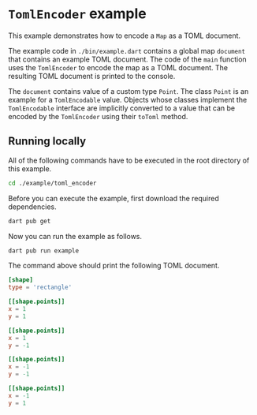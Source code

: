 # `TomlEncoder` example

This example demonstrates how to encode a `Map` as a TOML document.

The example code in `./bin/example.dart` contains a global map `document` that contains an example TOML document.
The code of the `main` function uses the `TomlEncoder` to encode the map as a TOML document.
The resulting TOML document is printed to the console.

The `document` contains value of a custom type `Point`.
The class `Point` is an example for a `TomlEncodable` value.
Objects whose classes implement the `TomlEncodable` interface are implicitly converted to a value that can be encoded by the `TomlEncoder` using their `toToml` method.

## Running locally

All of the following commands have to be executed in the root directory of this example.

```bash
cd ./example/toml_encoder
```

Before you can execute the example, first download the required dependencies.

```bash
dart pub get
```

Now you can run the example as follows.

```bash
dart pub run example
```

The command above should print the following TOML document.

```toml
[shape]
type = 'rectangle'

[[shape.points]]
x = 1
y = 1

[[shape.points]]
x = 1
y = -1

[[shape.points]]
x = -1
y = -1

[[shape.points]]
x = -1
y = 1
```
